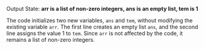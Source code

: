 Output State: **arr is a list of non-zero integers, ans is an empty list, tem is 1**

The code initializes two new variables, `ans` and `tem`, without modifying the existing variable `arr`. The first line creates an empty list `ans`, and the second line assigns the value 1 to `tem`. Since `arr` is not affected by the code, it remains a list of non-zero integers.